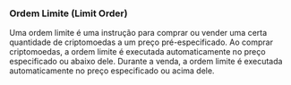 ### Ordem Limite (Limit Order)

Uma ordem limite é uma instrução para comprar ou vender uma certa quantidade de criptomoedas a um preço pré-especificado. Ao comprar criptomoedas, a ordem limite é executada automaticamente no preço especificado ou abaixo dele. Durante a venda, a ordem limite é executada automaticamente no preço especificado ou acima dele.